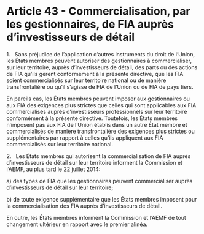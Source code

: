 # Article 43 - Commercialisation, par les gestionnaires, de FIA auprès d’investisseurs de détail


1.   Sans préjudice de l’application d’autres instruments du droit de l’Union, les États membres peuvent autoriser des gestionnaires à commercialiser, sur leur territoire, auprès d’investisseurs de détail, des parts ou des actions de FIA qu’ils gèrent conformément à la présente directive, que les FIA soient commercialisés sur leur territoire national ou de manière transfrontalière ou qu’il s’agisse de FIA de l’Union ou de FIA de pays tiers.

En pareils cas, les États membres peuvent imposer aux gestionnaires ou aux FIA des exigences plus strictes que celles qui sont applicables aux FIA commercialisés auprès d’investisseurs professionnels sur leur territoire conformément à la présente directive. Toutefois, les États membres n’imposent pas aux FIA de l’Union établis dans un autre État membre et commercialisés de manière transfrontalière des exigences plus strictes ou supplémentaires par rapport à celles qu’ils appliquent aux FIA commercialisés sur leur territoire national.

2.   Les États membres qui autorisent la commercialisation de FIA auprès d’investisseurs de détail sur leur territoire informent la Commission et l’AEMF, au plus tard le 22 juillet 2014:

a) des types de FIA que les gestionnaires peuvent commercialiser auprès d’investisseurs de détail sur leur territoire;

b) de toute exigence supplémentaire que les États membres imposent pour la commercialisation des FIA auprès d’investisseurs de détail.

En outre, les États membres informent la Commission et l’AEMF de tout changement ultérieur en rapport avec le premier alinéa.
